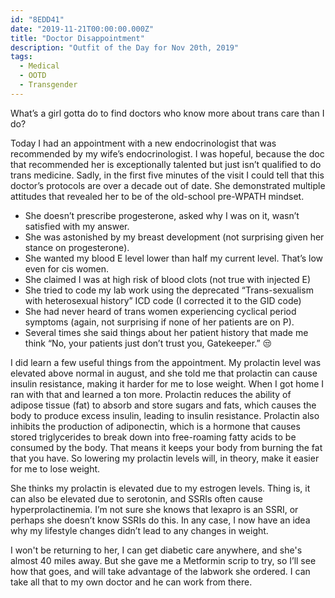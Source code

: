 ```yaml
---
id: "8EDD41"
date: "2019-11-21T00:00:00.000Z"
title: "Doctor Disappointment"
description: "Outfit of the Day for Nov 20th, 2019"
tags:
  - Medical
  - OOTD
  - Transgender
---
```

What’s a girl gotta do to find doctors who know more about trans care than I do?

Today I had an appointment with a new endocrinologist that was recommended by my wife’s endocrinologist. I was hopeful, because the doc that recommended her is exceptionally talented but just isn’t qualified to do trans medicine. Sadly, in the first five minutes of the visit I could tell that this doctor’s protocols are over a decade out of date. She demonstrated multiple attitudes that revealed her to be of the old-school pre-WPATH mindset.

- She doesn’t prescribe progesterone, asked why I was on it, wasn’t satisfied with my answer.
- She was astonished by my breast development (not surprising given her stance on progesterone).
- She wanted my blood E level lower than half my current level. That’s low even for cis women.
- She claimed I was at high risk of blood clots (not true with injected E)
- She tried to code my lab work using the deprecated “Trans-sexualism with heterosexual history” ICD code (I corrected it to the GID code)
- She had never heard of trans women experiencing cyclical period symptoms (again, not surprising if none of her patients are on P).
- Several times she said things about her patient history that made me think “No, your patients just don’t trust you, Gatekeeper.” 😒

I did learn a few useful things from the appointment. My prolactin level was elevated above normal in august, and she told me that prolactin can cause insulin resistance, making it harder for me to lose weight. When I got home I ran with that and learned a ton more. Prolactin reduces the ability of adipose tissue (fat) to absorb and store sugars and fats, which causes the body to produce excess insulin, leading to insulin resistance. Prolactin also inhibits the production of adiponectin, which is a hormone that causes stored triglycerides to break down into free-roaming fatty acids to be consumed by the body. That means it keeps your body from burning the fat that you have. So lowering my prolactin levels will, in theory, make it easier for me to lose weight.

She thinks my prolactin is elevated due to my estrogen levels. Thing is, it can also be elevated due to serotonin, and SSRIs often cause hyperprolactinemia. I’m not sure she knows that lexapro is an SSRI, or perhaps she doesn’t know SSRIs do this. In any case, I now have an idea why my lifestyle changes didn’t lead to any changes in weight.

I won't be returning to her, I can get diabetic care anywhere, and she's almost 40 miles away. But she gave me a Metformin scrip to try, so I’ll see how that goes, and will take advantage of the labwork she ordered. I can take all that to my own doctor and he can work from there.
